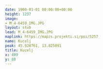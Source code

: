 ```yaml
---
date: 1900-01-01 00:00:00+00:00
height: 1237
image:
- M_4-6459_IMG.JPG
layout: stub
lead: M_4-6459_IMG.JPG
maplink: https://mapzs.projekti.si/poi/5257
name: Kucelj
peak: 45.928761, 13.825091
title: Kucelj
x: 409
y: 88
---
```

